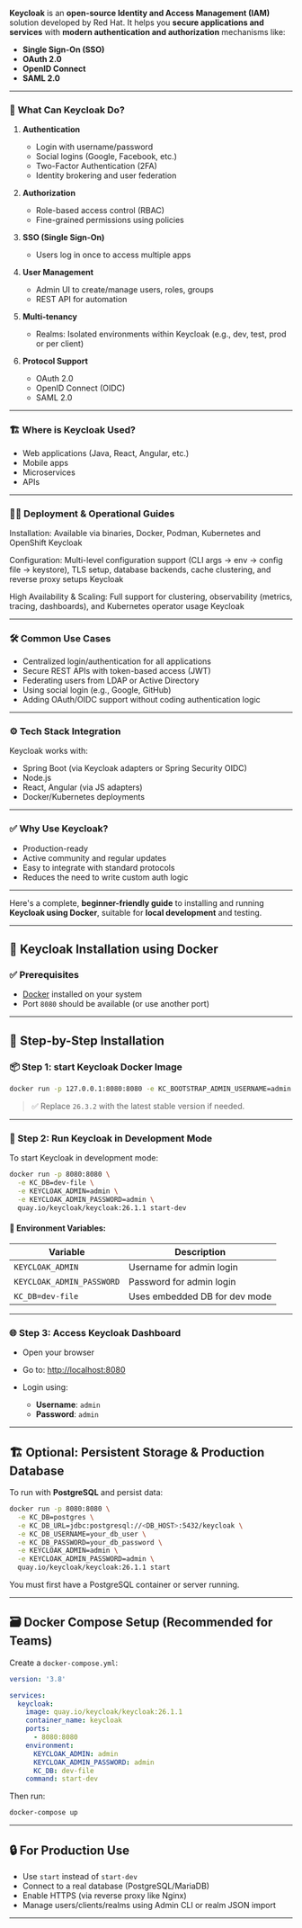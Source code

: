 **Keycloak** is an **open-source Identity and Access Management (IAM)** solution developed by Red Hat. It helps you **secure applications and services** with **modern authentication and authorization** mechanisms like:

* **Single Sign-On (SSO)**
* **OAuth 2.0**
* **OpenID Connect**
* **SAML 2.0**

---

### 🔐 **What Can Keycloak Do?**

1. **Authentication**

   * Login with username/password
   * Social logins (Google, Facebook, etc.)
   * Two-Factor Authentication (2FA)
   * Identity brokering and user federation

2. **Authorization**

   * Role-based access control (RBAC)
   * Fine-grained permissions using policies

3. **SSO (Single Sign-On)**

   * Users log in once to access multiple apps

4. **User Management**

   * Admin UI to create/manage users, roles, groups
   * REST API for automation

5. **Multi-tenancy**

   * Realms: Isolated environments within Keycloak (e.g., dev, test, prod or per client)

6. **Protocol Support**

   * OAuth 2.0
   * OpenID Connect (OIDC)
   * SAML 2.0

---

### 🏗️ **Where is Keycloak Used?**

* Web applications (Java, React, Angular, etc.)
* Mobile apps
* Microservices
* APIs

---

### 🏋️‍♂️ Deployment & Operational Guides
Installation: Available via binaries, Docker, Podman, Kubernetes and OpenShift 
Keycloak

Configuration: Multi-level configuration support (CLI args → env → config file → keystore), TLS setup, database backends, cache clustering, and reverse proxy setups 
Keycloak

High Availability & Scaling: Full support for clustering, observability (metrics, tracing, dashboards), and Kubernetes operator usage 
Keycloak

---

### 🛠️ **Common Use Cases**

* Centralized login/authentication for all applications
* Secure REST APIs with token-based access (JWT)
* Federating users from LDAP or Active Directory
* Using social login (e.g., Google, GitHub)
* Adding OAuth/OIDC support without coding authentication logic

---

### ⚙️ **Tech Stack Integration**

Keycloak works with:

* Spring Boot (via Keycloak adapters or Spring Security OIDC)
* Node.js
* React, Angular (via JS adapters)
* Docker/Kubernetes deployments

---

### ✅ **Why Use Keycloak?**

* Production-ready
* Active community and regular updates
* Easy to integrate with standard protocols
* Reduces the need to write custom auth logic

---
Here's a complete, **beginner-friendly guide** to installing and running **Keycloak using Docker**, suitable for **local development** and testing.

---

## 🐋 Keycloak Installation using Docker

### ✅ **Prerequisites**

* [Docker](https://www.docker.com/products/docker-desktop/) installed on your system
* Port `8080` should be available (or use another port)

---

## 🔧 Step-by-Step Installation

### 📦 Step 1: **start Keycloak Docker Image**
```bash
docker run -p 127.0.0.1:8080:8080 -e KC_BOOTSTRAP_ADMIN_USERNAME=admin -e KC_BOOTSTRAP_ADMIN_PASSWORD=admin quay.io/keycloak/keycloak:26.3.2 start-dev
```

> ✅ Replace `26.3.2` with the latest stable version if needed.

---

### 🚀 Step 2: **Run Keycloak in Development Mode**

To start Keycloak in development mode:

```bash
docker run -p 8080:8080 \
  -e KC_DB=dev-file \
  -e KEYCLOAK_ADMIN=admin \
  -e KEYCLOAK_ADMIN_PASSWORD=admin \
  quay.io/keycloak/keycloak:26.1.1 start-dev
```

#### 🔑 Environment Variables:

| Variable                  | Description                   |
| ------------------------- | ----------------------------- |
| `KEYCLOAK_ADMIN`          | Username for admin login      |
| `KEYCLOAK_ADMIN_PASSWORD` | Password for admin login      |
| `KC_DB=dev-file`          | Uses embedded DB for dev mode |

---

### 🌐 Step 3: **Access Keycloak Dashboard**

* Open your browser
* Go to: [http://localhost:8080](http://localhost:8080)
* Login using:

  * **Username**: `admin`
  * **Password**: `admin`

---

## 🏗️ Optional: Persistent Storage & Production Database

To run with **PostgreSQL** and persist data:

```bash
docker run -p 8080:8080 \
  -e KC_DB=postgres \
  -e KC_DB_URL=jdbc:postgresql://<DB_HOST>:5432/keycloak \
  -e KC_DB_USERNAME=your_db_user \
  -e KC_DB_PASSWORD=your_db_password \
  -e KEYCLOAK_ADMIN=admin \
  -e KEYCLOAK_ADMIN_PASSWORD=admin \
  quay.io/keycloak/keycloak:26.1.1 start
```

You must first have a PostgreSQL container or server running.

---

## 🗃️ Docker Compose Setup (Recommended for Teams)

Create a `docker-compose.yml`:

```yaml
version: '3.8'

services:
  keycloak:
    image: quay.io/keycloak/keycloak:26.1.1
    container_name: keycloak
    ports:
      - 8080:8080
    environment:
      KEYCLOAK_ADMIN: admin
      KEYCLOAK_ADMIN_PASSWORD: admin
      KC_DB: dev-file
    command: start-dev
```

Then run:

```bash
docker-compose up
```

---

## 🔒 For Production Use

* Use `start` instead of `start-dev`
* Connect to a real database (PostgreSQL/MariaDB)
* Enable HTTPS (via reverse proxy like Nginx)
* Manage users/clients/realms using Admin CLI or realm JSON import

---



